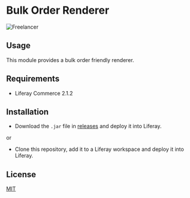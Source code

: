 # Bulk Order Renderer

![Freelancer](doc/preview.gif
)

## Usage

This module provides a bulk order friendly renderer.     

## Requirements

- Liferay Commerce 2.1.2

## Installation

- Download the `.jar` file in [releases](https://github.com/jhanda/BulkOrderRenderer/releases/tag/1.0.0) and deploy it into Liferay.

or

- Clone this repository, add it to a Liferay workspace and deploy it into Liferay.


## License

[MIT](LICENSE)